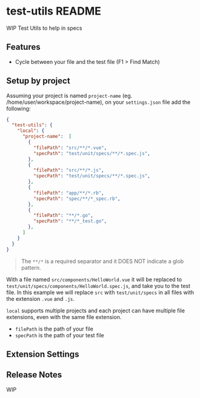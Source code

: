 # test-utils README

WIP Test Utils to help in specs

## Features

- Cycle between your file and the test file (F1 > Find Match)

## Setup by project

Assuming your project is named `project-name` (eg. /home/user/workspace/project-name), on your `settings.json` file add the following:

```json
{
  "test-utils": {
    "local": {
      "project-name":  [
        {
          "filePath": "src/**/*.vue",
          "specPath": "test/unit/specs/**/*.spec.js",
        },
        {
          "filePath": "src/**/*.js",
          "specPath": "test/unit/specs/**/*.spec.js",
        },
        {
          "filePath": "app/**/*.rb",
          "specPath": "spec/**/*_spec.rb",
        },
        {
          "filePath": "**/*.go",
          "specPath": "**/*_test.go",
        },
      ]
    }
  }
}
```
> The `**/*` is a required separator and it DOES NOT indicate a glob pattern.

With a file named `src/components/HelloWorld.vue` it will be replaced to `test/unit/specs/components/HelloWorld.spec.js`, and take you to the test file.
In this example we will replace `src` with `test/unit/specs` in all files with the extension `.vue` and `.js`.

`local` supports multiple projects and each project can have multiple file extensions, even with the same file extension.
- `filePath` is the path of your file
- `specPath` is the path of your test file


## Extension Settings


## Release Notes

WIP
